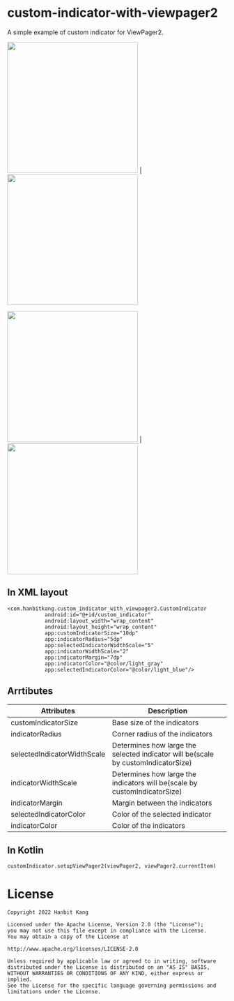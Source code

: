 # custom-indicator-with-viewpager2
A simple example of custom indicator for ViewPager2.

<img src="https://user-images.githubusercontent.com/58168528/183252255-a66e1fb3-aed1-4cd1-a025-292cf57fdb92.gif" width="300px"/> | <img src="https://user-images.githubusercontent.com/58168528/183554925-4cec3182-cdcd-41ee-941d-034328f2f8ff.gif" width="300px"/>

<img src="https://user-images.githubusercontent.com/58168528/183553596-3119e688-3e43-4698-8254-745857199a0e.gif" width="300px"/> | <img src="https://user-images.githubusercontent.com/58168528/183554385-476d3ead-0652-479a-87c9-57de5d8b4096.gif" width="300px"/>

## In XML layout
```
<com.hanbitkang.custom_indicator_with_viewpager2.CustomIndicator
            android:id="@+id/custom_indicator"
            android:layout_width="wrap_content"
            android:layout_height="wrap_content"
            app:customIndicatorSize="10dp"
            app:indicatorRadius="5dp"
            app:selectedIndicatorWidthScale="5"
            app:indicatorWidthScale="2"
            app:indicatorMargin="7dp"
            app:indicatorColor="@color/light_gray"
            app:selectedIndicatorColor="@color/light_blue"/>
```
## Arrtibutes
|Attributes|Description|
|----|----|
|customIndicatorSize|Base size of the indicators|
|indicatorRadius|Corner radius of the indicators|
|selectedIndicatorWidthScale|Determines how large the selected indicator will be(scale by customIndicatorSize)|
|indicatorWidthScale|Determines how large the indicators will be(scale by customIndicatorSize)|
|indicatorMargin|Margin between the indicators|
|selectedIndicatorColor|Color of the selected indicator|
|indicatorColor|Color of the indicators|

## In Kotlin
```
customIndicator.setupViewPager2(viewPager2, viewPager2.currentItem)
```

# License
```
Copyright 2022 Hanbit Kang

Licensed under the Apache License, Version 2.0 (the "License");
you may not use this file except in compliance with the License.
You may obtain a copy of the License at

http://www.apache.org/licenses/LICENSE-2.0

Unless required by applicable law or agreed to in writing, software
distributed under the License is distributed on an "AS IS" BASIS,
WITHOUT WARRANTIES OR CONDITIONS OF ANY KIND, either express or implied.
See the License for the specific language governing permissions and
limitations under the License.
```
